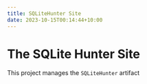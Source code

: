 ```yaml
---
title: SQLiteHunter Site
date: 2023-10-15T00:14:44+10:00
---
```


# The SQLite Hunter Site

This project manages the `SQLiteHunter` artifact
